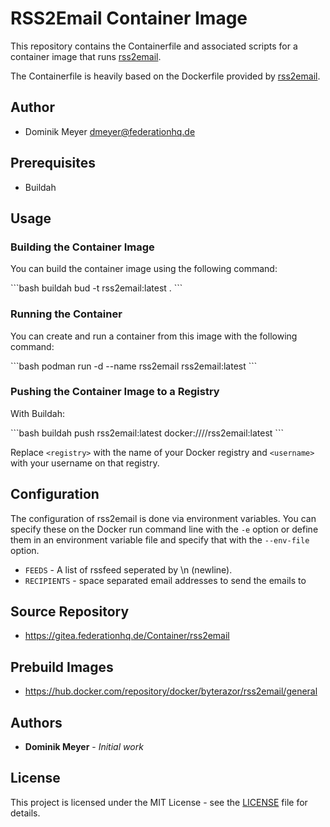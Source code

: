 # RSS2Email Container Image

This repository contains the Containerfile and associated scripts for a container image that runs [rss2email](https://github.com/skx/rss2email).

The Containerfile is heavily based on the Dockerfile provided by [rss2email](https://github.com/skx/rss2email).

## Author

- Dominik Meyer <dmeyer@federationhq.de>


## Prerequisites

- Buildah

## Usage

### Building the Container Image

You can build the container image using the following command:

\```bash
buildah bud -t rss2email:latest .
\```

### Running the Container

You can create and run a container from this image with the following command:

\```bash
podman run -d --name rss2email rss2email:latest
\```

### Pushing the Container Image to a Registry

With Buildah:

\```bash
buildah push rss2email:latest docker://<registry>/<username>/rss2email:latest
\```

Replace `<registry>` with the name of your Docker registry and `<username>` with your username on that registry.

## Configuration

The configuration of rss2email is done via environment variables. You can specify these on the Docker run command line with the `-e` option or define them in an environment variable file and specify that with the `--env-file` option.

- `FEEDS` - A list of rssfeed seperated by \n (newline). 
- `RECIPIENTS` - space separated email addresses to send the emails to

## Source Repository

* https://gitea.federationhq.de/Container/rss2email

## Prebuild Images

* https://hub.docker.com/repository/docker/byterazor/rss2email/general

## Authors

* **Dominik Meyer** - *Initial work* 

## License

This project is licensed under the MIT License - see the [LICENSE](LICENSE) file for details.
